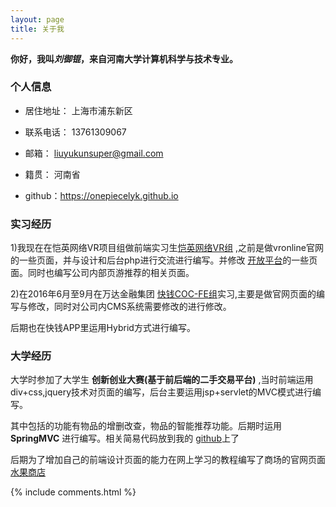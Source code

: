 ```yaml
---
layout: page
title: 关于我 
---
```


**你好，我叫*刘御锟*，来自河南大学计算机科学与技术专业。**

### 个人信息

 - 居住地址： 上海市浦东新区

 - 联系电话： 13761309067

 - 邮箱： liuyukunsuper@gmail.com

 - 籍贯： 河南省

 - github：https://onepiecelyk.github.io


### 实习经历

1)我现在在恺英网络VR项目组做前端实习生[恺英网络VR组](http://www.vronline.com/) ,之前是做vronline官网的一些页面，并与设计和后台php进行交流进行编写。并修改 [开放平台](open.vronline.com)的一些页面。同时也编写公司内部页游推荐的相关页面。

2)在2016年6月至9月在万达金融集团 [快钱COC-FE组](https://www.99bill.com/)实习,主要是做官网页面的编写与修改，同时对公司内CMS系统需要修改的进行修改。

后期也在快钱APP里运用Hybrid方式进行编写。

### 大学经历

大学时参加了大学生 **创新创业大赛(基于前后端的二手交易平台)** ,当时前端运用div+css,jquery技术对页面的编写，后台主要运用jsp+servlet的MVC模式进行编写。

其中包括的功能有物品的增删改查，物品的智能推荐功能。后期时运用 **SpringMVC** 进行编写。相关简易代码放到我的 [github](https://github.com/onepiecelyk/ebuy)上了

后期为了增加自己的前端设计页面的能力在网上学习的教程编写了商场的官网页面[水果商店](https://github.com/onepiecelyk/FruitWorld)

{% include comments.html %}



